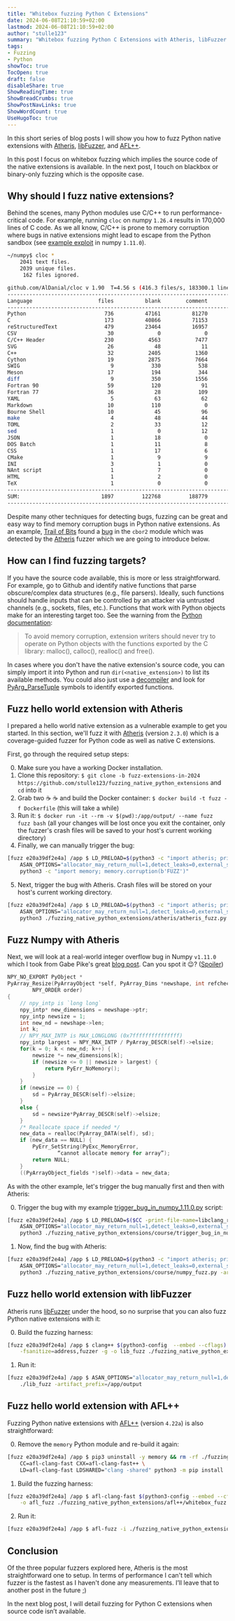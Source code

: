 ```yaml
---
title: "Whitebox fuzzing Python C Extensions"
date: 2024-06-08T21:10:59+02:00
lastmod: 2024-06-08T21:10:59+02:00
author: "stulle123"
summary: "Whitebox fuzzing Python C Extensions with Atheris, libFuzzer and AFL++."
tags: 
- Fuzzing
- Python
showToc: true
TocOpen: true
draft: false
disableShare: true
ShowReadingTime: true
ShowBreadCrumbs: true
ShowPostNavLinks: true
ShowWordCount: true
UseHugoToc: true
---
```


In this short series of blog posts I will show you how to fuzz Python native extensions with [Atheris](https://github.com/google/atheris), [libFuzzer](https://www.llvm.org/docs/LibFuzzer.html), and [AFL++](https://github.com/AFLplusplus/AFLplusplus).

In this post I focus on whitebox fuzzing which implies the source code of the native extensions is available. In the next post, I touch on blackbox or binary-only fuzzing which is the opposite case.

## Why should I fuzz native extensions?

Behind the scenes, many Python modules use C/C++ to run performance-critical code. For example, running `cloc` on numpy `1.26.4` results in 170,000 lines of C code. As we all know, C/C++ is prone to memory corruption where bugs in native extensions might lead to escape from the Python sandbox (see [example exploit](https://medium.com/hackernoon/python-sandbox-escape-via-a-memory-corruption-bug-19dde4d5fea5) in numpy `1.11.0`).

```bash
~/numpy$ cloc *
    2041 text files.
    2039 unique files.                                          
     162 files ignored.

github.com/AlDanial/cloc v 1.90  T=4.56 s (416.3 files/s, 183300.1 lines/s)
-------------------------------------------------------------------------------
Language                     files          blank        comment           code
-------------------------------------------------------------------------------
Python                         736          47161          81270         170695
C                              173          40866          71153         167309
reStructuredText               479          23464          16957          65645
CSV                             30              0              0          36702
C/C++ Header                   230           4563           7477          32005
SVG                             26             48             11          19314
C++                             32           2405           1360          16052
Cython                          19           2875           7664           5723
SWIG                             9            330            538           2573
Meson                           17            194            344           2458
diff                             9            350           1556           1817
Fortran 90                      59            120             91            953
Fortran 77                      36             28            109            537
YAML                             5             63             62            354
Markdown                        10            110              0            342
Bourne Shell                    10             45             96            311
make                             4             48             44            213
TOML                             2             33             12            173
sed                              1              0             12            139
JSON                             1             18              0             73
DOS Batch                        1             11              8             55
CSS                              1             17              6             51
CMake                            1              9              9             47
INI                              3              1              0             38
NAnt script                      1              7              0             31
HTML                             1              2              0             21
TeX                              1              0              0             20
-------------------------------------------------------------------------------
SUM:                          1897         122768         188779         523651
-------------------------------------------------------------------------------
```

Despite many other techniques for detecting bugs, fuzzing can be great and easy way to find memory corruption bugs in Python native extensions. As an example, [Trail of Bits](https://www.trailofbits.com/) found a [bug](https://github.com/agronholm/cbor2/issues/198#issuecomment-1869630196) in the `cbor2` module which was detected by the [Atheris](https://github.com/google/atheris) fuzzer which we are going to introduce below.

## How can I find fuzzing targets?

If you have the source code available, this is more or less straightforward. For example, go to Github and identify native functions that parse obscure/complex data structures (e.g., file parsers). Ideally, such functions should handle inputs that can be controlled by an attacker via untrusted channels (e.g., sockets, files, etc.). Functions that work with Python objects make for an interesting target too. See the warning from the [Python documentation](https://docs.python.org/3/c-api/memory.html):

> To avoid memory corruption, extension writers should never try to operate on Python objects with the functions exported by the C library: malloc(), calloc(), realloc() and free().

In cases where you don't have the native extension's source code, you can simply import it into Python and run `dir(<native_extension>)` to list its available methods. You could also just use a [decompiler](https://dogbolt.org/) and look for [PyArg_ParseTuple](https://docs.python.org/3/c-api/arg.html) symbols to identify exported functions.

## Fuzz hello world extension with Atheris

I prepared a hello world native extension as a vulnerable example to get you started. In this section, we'll fuzz it with [Atheris](https://github.com/google/atheris) (version `2.3.0`) which is a coverage-guided fuzzer for Python code as well as native C extensions.

First, go through the required setup steps:

0) Make sure you have a working Docker installation.
1) Clone this repository: `$ git clone -b fuzz-extensions-in-2024 https://github.com/stulle123/fuzzing_native_python_extensions` and `cd` into it
2) Grab two :coffee: :coffee: and build the Docker container: `$ docker build -t fuzz -f Dockerfile` (this will take a while)
3) Run it: `$ docker run -it --rm -v $(pwd):/app/output/ --name fuzz fuzz bash` (all your changes will be lost once you exit the container, only the fuzzer's crash files will be saved to your host's current working directory)
4) Finally, we can manually trigger the bug:

```bash
[fuzz e20a39df2e4a] /app $ LD_PRELOAD=$(python3 -c "import atheris; print(atheris.path())")/asan_with_fuzzer.so \
    ASAN_OPTIONS="allocator_may_return_null=1,detect_leaks=0,external_symbolizer_path=$CLANG_DIR/bin/llvm-symbolizer" \
    python3 -c "import memory; memory.corruption(b'FUZZ')"
```

5) Next, trigger the bug with Atheris. Crash files will be stored on your host's current working directory.

```bash
[fuzz e20a39df2e4a] /app $ LD_PRELOAD=$(python3 -c "import atheris; print(atheris.path())")/asan_with_fuzzer.so \
    ASAN_OPTIONS="allocator_may_return_null=1,detect_leaks=0,external_symbolizer_path=$CLANG_DIR/bin/llvm-symbolizer" \
    python3 ./fuzzing_native_python_extensions/atheris/atheris_fuzz.py -artifact_prefix=/app/output
```

## Fuzz Numpy with Atheris

Next, we will look at a real-world integer overflow bug in Numpy `v1.11.0` which I took from Gabe Pike's great [blog post](https://medium.com/hackernoon/python-sandbox-escape-via-a-memory-corruption-bug-19dde4d5fea5). Can you spot it :wink:? ([Spoiler](https://github.com/stulle123/fuzzing_native_python_extensions/blob/main/course/trigger_bug_in_numpy_1.11.0.py))

```c
NPY_NO_EXPORT PyObject *
PyArray_Resize(PyArrayObject *self, PyArray_Dims *newshape, int refcheck,
        NPY_ORDER order)
{
    // npy_intp is `long long`
    npy_intp* new_dimensions = newshape->ptr;
    npy_intp newsize = 1;
    int new_nd = newshape->len;
    int k;
    // NPY_MAX_INTP is MAX_LONGLONG (0x7fffffffffffffff)
    npy_intp largest = NPY_MAX_INTP / PyArray_DESCR(self)->elsize;
    for(k = 0; k < new_nd; k++) {
        newsize *= new_dimensions[k];
        if (newsize <= 0 || newsize > largest) {
            return PyErr_NoMemory();
        }
    }
    if (newsize == 0) {
        sd = PyArray_DESCR(self)->elsize;
    }
    else {
        sd = newsize*PyArray_DESCR(self)->elsize;
    }
    /* Reallocate space if needed */
    new_data = realloc(PyArray_DATA(self), sd);
    if (new_data == NULL) {
        PyErr_SetString(PyExc_MemoryError,
                “cannot allocate memory for array”);
        return NULL;
    }
    ((PyArrayObject_fields *)self)->data = new_data;
```

As with the other example, let's trigger the bug manually first and then with Atheris:

0) Trigger the bug with my example [trigger_bug_in_numpy_1.11.0.py](https://github.com/stulle123/fuzzing_native_python_extensions/blob/main/course/trigger_bug_in_numpy_1.11.0.py) script:

```bash
[fuzz e20a39df2e4a] /app $ LD_PRELOAD=$($CC -print-file-name=libclang_rt.ubsan_standalone-x86_64.so) \
    ASAN_OPTIONS="allocator_may_return_null=1,detect_leaks=0,external_symbolizer_path=$CLANG_DIR/bin/llvm-symbolizer" \
    python3 ./fuzzing_native_python_extensions/course/trigger_bug_in_numpy_1.11.0.py 
```

1) Now, find the bug with Atheris:

```bash
[fuzz e20a39df2e4a] /app $ LD_PRELOAD=$(python3 -c "import atheris; print(atheris.path())")/asan_with_fuzzer.so \
    ASAN_OPTIONS="allocator_may_return_null=1,detect_leaks=0,external_symbolizer_path=$CLANG_DIR/bin/llvm-symbolizer" \
    python3 ./fuzzing_native_python_extensions/course/numpy_fuzz.py -artifact_prefix=/app/output
```

## Fuzz hello world extension with libFuzzer

Atheris runs [libFuzzer](https://www.llvm.org/docs/LibFuzzer.html) under the hood, so no surprise that you can also fuzz Python native extensions with it:

0) Build the fuzzing harness:

```bash
[fuzz e20a39df2e4a] /app $ clang++ $(python3-config  --embed --cflags) $(python3-config --embed --ldflags) \
    -fsanitize=address,fuzzer -g -o lib_fuzz ./fuzzing_native_python_extensions/libfuzzer/lib_fuzz.c
```

1) Run it: 

```bash
[fuzz e20a39df2e4a] /app $ ASAN_OPTIONS="allocator_may_return_null=1,detect_leaks=0,external_symbolizer_path=$CLANG_DIR/bin/llvm-symbolizer" \
    ./lib_fuzz -artifact_prefix=/app/output
```

## Fuzz hello world extension with AFL++

Fuzzing Python native extensions with [AFL++](https://github.com/AFLplusplus/AFLplusplus) (version `4.22a`) is also straightforward:

0) Remove the `memory` Python module and re-build it again:

```bash
[fuzz e20a39df2e4a] /app $ pip3 uninstall -y memory && rm -rf ./fuzzing_native_python_extensions/build/ \
    CC=afl-clang-fast CXX=afl-clang-fast++ \
    LD=afl-clang-fast LDSHARED="clang -shared" python3 -m pip install ./fuzzing_native_python_extensions
```

1) Build the fuzzing harness:

```bash
[fuzz e20a39df2e4a] /app $ afl-clang-fast $(python3-config --embed --cflags) $(python3-config --embed --ldflags) \
    -o afl_fuzz ./fuzzing_native_python_extensions/afl++/whitebox_fuzz.c
```

2) Run it:

```bash
[fuzz e20a39df2e4a] /app $ afl-fuzz -i ./fuzzing_native_python_extensions/afl++/in -o /app/output -- ./afl_fuzz
```

## Conclusion

Of the three popular fuzzers explored here, Atheris is the most straightforward one to setup. In terms of performance I can't tell which fuzzer is the fastest as I haven't done any measurements. I’ll leave that to another post in the future ;)

In the next blog post, I will detail fuzzing for Python C extensions when source code isn’t available.
